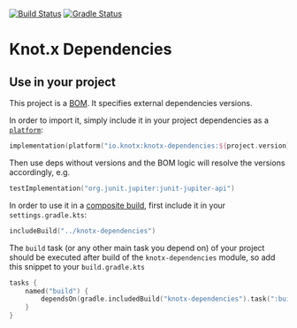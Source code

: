 [![Build Status](https://dev.azure.com/knotx/Knotx/_apis/build/status/Knotx.knotx-dependencies?branchName=master)](https://dev.azure.com/knotx/Knotx/_build/latest?definitionId=4&branchName=master)
[![Gradle Status](https://gradleupdate.appspot.com/Knotx/knotx-dependencies/status.svg)](https://gradleupdate.appspot.com/Knotx/knotx-dependencies/status)

# Knot.x Dependencies

## Use in your project
This project is a [BOM](https://maven.apache.org/guides/introduction/introduction-to-dependency-mechanism.html#Importing_Dependencies). It specifies external dependencies versions.

In order to import it, simply include it in your project dependencies as a [`platform`](https://docs.gradle.org/5.0/userguide/managing_transitive_dependencies.html#sec:bom_import):
```kotlin
implementation(platform("io.knotx:knotx-dependencies:${project.version}"))
```
Then use deps without versions and the BOM logic will resolve the versions accordingly, e.g.
```kotlin
testImplementation("org.junit.jupiter:junit-jupiter-api")
```

In order to use it in a [composite build](https://docs.gradle.org/current/userguide/composite_builds.html), first include it in your `settings.gradle.kts`:
```kotlin
includeBuild("../knotx-dependencies")
```
The `build` task (or any other main task you depend on) of your project should be executed after build of the `knotx-dependencies` module, so add this snippet to your `build.gradle.kts`
```kotlin
tasks {
    named("build") {
        dependsOn(gradle.includedBuild("knotx-dependencies").task(":build"))
    }
}
```
